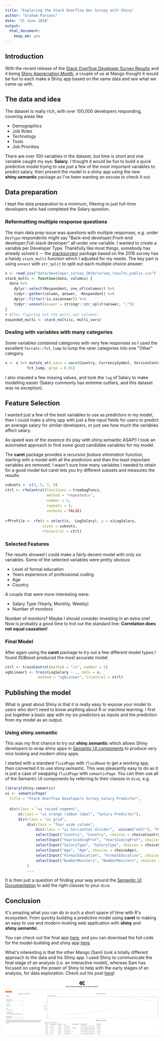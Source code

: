```yaml
---
title: "Exploring the Stack Overflow Dev Survey with Shiny"
author: "Graham Parsons"
date: "21 June 2018"
output: 
  html_document: 
    keep_md: yes
---
```


## Introduction

With the recent release of the [Stack Overflow Developer Survey Results](https://insights.stackoverflow.com/survey/2018/) and it being [Shiny Appreciation Month](https://twitter.com/hashtag/ShinyAppreciation), a couple of us at Mango thought it would be fun to each make a Shiny app based on the same data and see what we came up with.

## The data and idea

The dataset is really rich, with over 100,000 developers responding, covering areas like

  * Demographics
  * Job Roles
  * Technology
  * Tools
  * Job Priorities

There are over 100 variables in the dataset, but time is short and one variable caught my eye: **Salary**. I thought it would be fun to build a quick predictive model trying to use just a few of the most important variables to predict salary, then present the model in a shiny app using the new **shiny.semantic** package as I've been wanting an excuse to check it out.


## Data preparation

I kept the data preparation to a minimum, filtering to just full-time developers who had completed the Salary question.


### Reformatting multiple response questions
The main data prep issue was questions with multiple responses, e.g. under `DevType` respondents might say "Back-end developer;Front-end developer;Full-stack developer" all under one variable. I wanted to create a variable per Developer Type. Thankfully like most things, somebody has already solved it -- the [stacksurveyr](https://github.com/dgrtwo/stacksurveyr) package based on the 2016 survey has a handy `stack_multi` function which I adjusted for my needs. The key part is using `unnest` with `str_split` to split out each multiple choice answer: 



```r
x <- read_csv("data/developer_survey_2018/survey_results_public.csv")
stack_multi <- function(data, columns) {
  data %>%
    dplyr::select(Respondent, one_of(columns)) %>%
    tidyr::gather(column, answer, -Respondent) %>%
    dplyr::filter(!is.na(answer)) %>%
    tidyr::unnest(answer = stringr::str_split(answer, ";"))
}
# After figuring out the multi_var columns:
expanded_multi <- stack_multi(x, multi_vars)
```

### Dealing with variables with many categories

Some variables contained categories with very few responses so I used the excellent `forcats::fct_lump` to lump the rarer categories into one "Other" category.


```r
x <- x %>% mutate_at(.vars = vars(Country, CurrencySymbol, VersionControl),
          fct_lump, prop = 0.01)
```

I also imputed a few missing values, and took the `log` of Salary to make modelling easier (Salary commonly has extreme outliers, and this dataset was no exception).


## Feature Selection

I wanted just a few of the best variables to use as predictors in my model, then I could make a shiny app with just a few input fields for users to predict an average salary for similar developers, or just see how much the variables affect salary.

As speed was of the essence (to play with shiny.semantic ASAP!) I took an automated approach to find some good candidate variables for my model.

The **caret** package provides a *recursive feature elimination* function, starting with a model with all the predictors and then the least important variables are removed. I wasn't sure how many variables I needed to retain for a good model but caret lets you try different subsets and measures the results:


```r
subsets <- c(3, 5, 7, 9)
ctrl <- rfeControl(functions = treebagFuncs,
                   method = "repeatedcv",
                   number = 5,
                   repeats = 5,
                   verbose = FALSE)

rfProfile <- rfe(x = select(x, -LogSalary), y = x$LogSalary,
                 sizes = subsets,
                 rfeControl = ctrl)
```


### Selected Features

The results showed I could make a fairly decent model with only six variables. Some of the selected variables were pretty obvious:

  * Level of formal education
  * Years experience of professional coding
  * Age
  * Country
  
A couple that were more interesting were:

  * Salary Type (Yearly, Monthly, Weekly)
  * Number of monitors
  
Number of monitors? Maybe I should consider investing in an extra one! Now is probably a good time to trot out the standard line: **Correlation does not equal causation!**
  
### Final Model

After again using the **caret** package to try out a few different model types I found XGBoost produced the most accurate model.


```r
ctrl <- trainControl(method = "cv", number = 5)
xgbLinear1 <- train(LogSalary ~ ., data = x,
               method = "xgbLinear", trControl = ctrl)
```


## Publishing the model

What is great about Shiny is that it is really easy to expose your model to users who don't need to know anything about R or machine learning. I first put together a basic app with my six predictors as inputs and the prediction from my model as an output.

### Using shiny.semantic

This was my first chance to try out **shiny.semantic** which allows Shiny developers to wrap shiny apps in [Semantic UI components](https://github.com/Semantic-Org/Semantic-UI) to produce very nice looking and modern shiny apps.

I started with a standard `fluidPage` with `fluidRow`s to get a working app, then converted it to use shiny.semantic. This was pleasantly easy to do as it is just a case of swapping `fluidPage` with `semanticPage`. You can then use all of the Semantic UI components by referring to their classes in `div`s, e.g.


```r
library(shiny.semantic)
ui <- semanticPage(
  title = "Stack Overflow Developers Survey Salary Predictor",

  div(class = "ui raised segment",
      a(class = "ui orange ribbon label", "Salary Predictor"),
      div(class = "ui grid",
          div(class = "four wide column",
              div(class = "ui horizontal divider",  uiicon("edit"), "Predict Your Salary!"),
              selectInput("Country", "Country", choices = choiceCountry),
              selectInput("YearsCodingProf", "YearsCodingProf", choices = choiceYearsCodingProf),
              selectInput("SalaryType", "SalaryType", choices = choiceSalaryType),
              selectInput("Age", "Age", choices = choiceAge),
              selectInput("FormalEducation", "FormalEducation", choices = choiceFormalEducation),
              selectInput("NumberMonitors", "NumberMonitors", choices = choiceNumberMonitors)
          )
          ...
```

It is then just a question of finding your way around the [Semantic UI Documentation](https://semantic-ui.com/introduction/getting-started.html) to add the right classes to your `div`s.

## Conclusion

It's amazing what you can do in such a short space of time with R's ecosystem. From quickly building a predictive model using **caret** to making an easy to use and modern-looking web application with **shiny** and **shiny.semantic**.

You can check out the final app [here](https://grahamrp.shinyapps.io/soverflow_salary/), and you can download the full code for the model-building and shiny app [here](https://github.com/grahamrp/sods).

What's interesting is that the other Mango (Sam) took a totally different approach to the data and his Shiny app. I used Shiny to communicate the final stage of an analysis (i.e. an interactive model), whereas Sam has focused on using the power of Shiny to help with the early stages of an analysis, for data exploration. Check out his post [here]()!

![App screenshot](app_pic.png)
